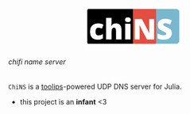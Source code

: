 <div align="center">
<img width="200" src="https://github.com/ChifiSource/image_dump/blob/main/chins/chifiNS.png"><img>
</div>

###### chifi name server
`ChiNS` is a [toolips](https://github.com/ChifiSource/Toolips.jl)-powered UDP DNS server for Julia. 

- this project is an **infant** <3
